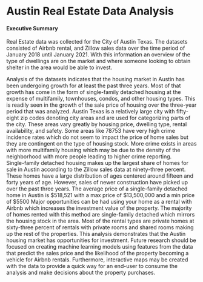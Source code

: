 # Austin Real Estate Data Analysis

    


#### **Executive Summary**

Real Estate data was collected for the City of Austin Texas. The datasets consisted of  Airbnb rental, and Zillow sales data over the time period of January 2018 until January 2021.  With this information an overview of the type of dwellings are on the market and where someone looking to obtain shelter in the area would be able to invest.

Analysis of the datasets indicates that the housing market in Austin has been undergoing growth for at least the past three years.  Most of that growth has come in the form of single-family detached housing at the expense of multifamily, townhouses, condos, and other housing types.  This is readily seen in the growth of the sale price of housing over the three-year period that was analyzed.   Austin Texas is a relatively large city with fifty-eight zip codes denoting city areas and are used for categorizing parts of the city.  These areas vary greatly by housing price, dwelling type,  rental availability, and safety.   Some areas like 78753 have very high crime incidence rates which do not seem to impact the price of home sales but they are contingent on the type of housing stock.  More crime exists in areas with more multifamily housing which may be due to the density of the neighborhood with more people leading to higher crime reporting.  
Single-family detached housing makes up the largest share of homes for sale in Austin according to the Zillow sales data at ninety-three percent. These homes have a large distribution of ages centered around fifteen and forty years of age. However, sales of newer construction have picked up over the past three years. The average price of a single-family detached home in Austin is $518,521 with a max price of $13,500,000 and a min price of $5500
Major opportunities can be had using your home as a rental with Airbnb which increases the investment value of the property.  The majority of homes rented with this method are single-family detached which mirrors the housing stock in the area.  Most of the rental types are private homes at sixty-three percent of rentals with private rooms and shared rooms making up the rest of the properties. 
This analysis demonstrates that the Austin housing market has opportunities for investment. Future research should be focused on creating machine learning models using features from the data that predict the sales price and the likelihood of the property becoming a vehicle for Airbnb rentals.  Furthermore, interactive maps may be created with the data to provide a quick way for an end-user to consume the analysis and make decisions about the property purchases.
